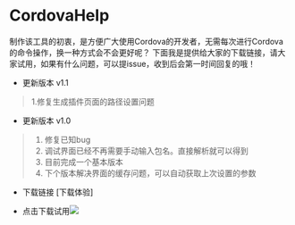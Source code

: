 # CordovaHelp
制作该工具的初衷，是方便广大使用Cordova的开发者，无需每次进行Cordova的命令操作，换一种方式会不会更好呢？
下面我是提供给大家的下载链接，请大家试用，如果有什么问题，可以提issue，收到后会第一时间回复的哦！



* 更新版本 v1.1
>  1.修复生成插件页面的路径设置问题





* 更新版本 v1.0
 > 1. 修复已知bug 
 > 2. 调试界面已经不再需要手动输入包名。直接解析就可以得到 
 > 3. 目前完成一个基本版本
 > 4. 下个版本解决界面的缓存问题，可以自动获取上次设置的参数
 
 
 
 * 下载链接
[下载体验]
 
 - 点击下载试用[![](https://img.shields.io/badge/Download-jar-green.svg)](https://github.com/senjoeson/CordovaHelp/blob/newtried/CordovaHelp.jar)
